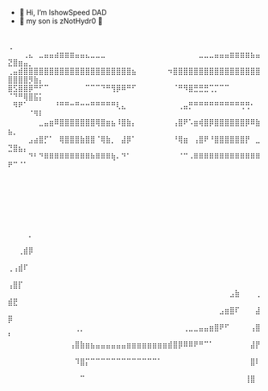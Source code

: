 - 👋 Hi, I’m IshowSpeed DAD
- 👶 my son is zNotHydr0 👶

      
⠀⠀⠀⠀⠀⠀⠀⠀⠀⠀⠀⠀⠀⠀⠀⠀⠀⠀⠀⠀⠀⠀⠀⠀⠀⠀⠀⠀⠀⠀⠀⠀⠀⠀⠀⠀⠀⠀⠀⠀⠀⠀⠀⠀⠀⠀⠀⠀⠀⢀⠀⠀⠀⠀⠀⠀
⠀⠀⠀⢀⣄⠀⣀⣤⣤⣴⣶⣶⣶⣤⣤⣄⣀⣀⣀⠀⠀⠀⠀⠀⠀⠀⠀⠀⠀⠀⠀⠀⠀⠀⠀⠀⠀⣀⣀⣀⣤⣤⣤⣶⣶⣶⣶⣦⣤⣝⣿⣶⣤⡀⠀⠀
⢀⣤⣾⣿⣿⣿⣿⣿⣿⣿⣿⣿⣿⣿⣿⣿⣿⣿⣿⣿⣿⣿⣿⣿⣦⠀⠀⠀⠀⠀⠀⠲⣿⣿⣿⣿⣿⣿⣿⣿⣿⣿⣿⣿⣿⣿⣿⣿⣿⣿⣿⣿⣿⡻⣷⡄
⣿⣫⣿⣿⡿⠛⠋⠉⠀⠀⠀⠀⠀⠀⠀⠉⠉⠉⠙⠛⢻⡿⠿⠛⠋⠀⠀⠀⠀⠀⠀⠀⠈⠛⠻⣿⣛⣛⣛⢉⡉⠉⠉⠀⠀⠀⠀⠀⠀⠈⠙⠛⢿⣿⣯⡅
⠀⠻⠟⠁⠀⠀⠀⠀⠀⠘⠛⠛⠒⠛⠒⠒⠛⠛⠛⠛⠛⢇⣄⠀⠀⠀⠀⠀⠀⠀⠀⠀⠀⢀⣤⡛⠛⠛⠛⠛⠛⠛⠛⠛⠛⢛⢛⠂⠀⠀⠀⠀⠀⠈⠻⠇
⠀⠀⠀⠀⠀⠀⣀⣤⣶⠿⣿⣿⣿⣿⣿⣿⣿⢿⣿⣶⣦⠸⣿⣷⡄⠀⠀⠀⠀⠀⠀⠀⢠⣿⠟⠡⣶⢾⣿⡿⣿⣿⣿⣿⣿⣿⡿⠿⣷⣦⡀⠀⠀⠀⠀⠀
⠀⠀⠀⠀⣠⣴⣿⡋⠁⠀⢿⣿⣿⣿⣷⣿⣿⠈⢿⣷⡀⠀⣼⡿⠁⠀⠀⠀⠀⠀⠀⠀⠘⢿⣶⠀⢠⣿⠟⠘⣿⣿⣿⣿⣿⣿⡟⠀⣀⣙⣿⣦⡄⠀⠀⠀
⠀⠀⠀⠀⠙⠃⠙⠿⠿⠿⠿⠿⠿⠿⠿⠿⠷⠿⠿⠿⢷⠄⠙⠁⠀⠀⠀⠀⠀⠀⠀⠀⠀⠈⠉⠠⠿⠿⠿⠿⠿⠿⠿⠿⠿⠿⠿⠿⠿⠟⠉⠈⠁⠀⠀⠀
⠀⠀⠀⠀⠀⠀⠀⠀⠀⠀⠀⠀⠀⠀⠀⠀⠀⠀⠀⠀⠀⠀⠀⠀⠀⠀⠀⠀⠀⠀⠀⠀⠀⠀⠀⠀⠀⠀⠀⠀⠀⠀⠀⠀⠀⠀⠀⠀⠀⠀⠀⠀⠀⠀⠀⠀
⠀⠀⠀⠀⠀⠀⠀⠀⠀⠀⠀⠀⠀⠀⠀⠀⠀⠀⠀⠀⠀⠀⠀⠀⠀⠀⠀⠀⠀⠀⠀⠀⠀⠀⠀⠀⠀⠀⠀⠀⠀⠀⠀⠀⠀⠀⠀⠀⠀⠀⠀⠀⠀⠀⠀⠀
⠀⠀⠀⠀⠀⠀⠀⠀⠀⠀⠀⠀⠀⠀⠀⠀⠀⠀⠀⠀⠀⠀⠀⠀⠀⠀⠀⠀⠀⠀⠀⠀⠀⠀⠀⠀⠀⠀⠀⠀⠀⠀⠀⠀⠀⠀⠀⠀⠀⠀⠀⠀⠀⠀⠀⠀
⠀⠀⠀⠀⠀⠀⠀⠀⠀⠀⠀⠀⠀⠀⠀⠀⠀⠀⠀⠀⠀⠀⠀⠀⠀⠀⠀⠀⠀⠀⠀⠀⠀⠀⠀⠀⠀⠀⠀⠀⠀⠀⠀⠀⠀⠀⠀⠀⠀⠀⠀⠀⠀⡀⠀⠀
⠀⠀⠀⠀⠀⠀⠀⠀⠀⠀⠀⠀⠀⠀⠀⠀⠀⠀⠀⠀⠀⠀⠀⠀⠀⠀⠀⠀⠀⠀⠀⠀⠀⠀⠀⠀⠀⠀⠀⠀⠀⠀⠀⠀⠀⠀⠀⠀⠀⠀⠀⢀⣾⡿⠀⠀
⠀⠀⠀⠀⠀⠀⠀⠀⠀⠀⠀⠀⠀⠀⠀⠀⠀⠀⠀⠀⠀⠀⠀⠀⠀⠀⠀⠀⠀⠀⠀⠀⠀⠀⠀⠀⠀⠀⠀⠀⠀⠀⠀⠀⠀⠀⠀⠀⠀⢀⢠⣾⠏⠀⠀⠀
⠀⠀⠀⠀⠀⠀⠀⠀⠀⠀⠀⠀⠀⠀⠀⠀⠀⠀⠀⠀⠀⠀⠀⠀⠀⠀⠀⠀⠀⠀⠀⠀⠀⠀⠀⠀⠀⠀⠀⠀⠀⠀⠀⠀⠀⠀⠀⠀⠀⢠⣿⡏⠀⠀⠀⠀
⠀⠀⠀⠀⠀⠀⠀⠀⠀⠀⠀⠀⠀⠀⠀⠀⠀⠀⠀⠀⠀⠀⠀⠀⠀⠀⠀⠀⠀⠀⠀⠀⠀⠀⠀⠀⠀⠀⠀⠀⠀⠀⠀⣠⣷⠀⠀⠀⢀⣾⣟⠀⠀⠀⠀⠀
⠀⠀⠀⠀⠀⠀⠀⠀⠀⠀⠀⠀⠀⠀⠀⠀⠀⠀⠀⠀⠀⠀⠀⠀⠀⠀⠀⠀⠀⠀⠀⠀⠀⠀⠀⠀⠀⠀⠀⠀⠀⣠⣶⣿⠏⠀⠀⠀⣼⡿⠀⠀⠀⠀⠀⠀
⠀⠀⠀⠀⠀⠀⠀⠀⠀⠀⠀⠀⠀⢀⡀⠀⠀⠀⠀⠀⠀⠀⠀⠀⠀⠀⠀⠀⠀⠀⠀⠀⠀⠀⢀⣀⣀⣤⣤⣶⣿⠟⠋⠀⠀⠀⠀⢠⣿⠃⠀⠀⠀⠀⠀⠀
⠀⠀⠀⠀⠀⠀⠀⠀⠀⠀⠀⠀⢠⣿⣷⣶⣦⣤⣤⣤⣤⣤⣤⣶⣶⣶⣶⣶⣶⣶⣶⣾⣿⡿⠿⠿⠟⠛⠉⠁⠀⠀⠀⠀⠀⠀⠀⣼⡟⠀⠀⠀⠀⠀⠀⠀
⠀⠀⠀⠀⠀⠀⠀⠀⠀⠀⠀⠀⠀⠹⣿⡍⠉⠉⠉⠉⠉⠉⠉⠉⠉⠉⠉⠉⠉⠁⠀⠀⠀⠀⠀⠀⠀⠀⠀⠀⠀⠀⠀⠀⠀⠀⠀⣿⠇⠀⠀⠀⠀⠀⠀⠀
⠀⠀⠀⠀⠀⠀⠀⠀⠀⠀⠀⠀⠀⠀⠉⠀⠀⠀⠀⠀⠀⠀⠀⠀⠀⠀⠀⠀⠀⠀⠀⠀⠀⠀⠀⠀⠀⠀⠀⠀⠀⠀⠀⠀⠀⠀⢸⣿⠀⠀⠀⠀⠀⠀⠀⠀
